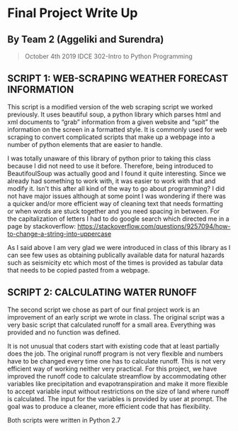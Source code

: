 # Final Project Write Up
## By Team 2 (Aggeliki and Surendra)

> October 4th 2019
> IDCE 302-Intro to Python Programming

## SCRIPT 1: WEB-SCRAPING WEATHER FORECAST INFORMATION

This script is a modified version of the web scraping script we worked previously. It uses beautiful soup, a python library which parses html and xml documents to “grab” information from a given website and “spit” the information on the screen in a formatted style. It is commonly used for web scraping to convert complicated scripts that make up a webpage into a number of python elements that are easier to handle.

I was totally unaware of this library of python prior to taking this class because I did not need to use it before. Therefore, being introduced to BeautifoulSoup was actually good and I found it quite interesting. Since we already had something to work with, it was easier to work with that and modify it. Isn't this after all kind of the way to go about programming? I did not have major issues although at some point I was wondering if there was a quicker and/or more efficient way of cleaning text that needs formatting or when words are stuck together and you need spacing in between. For the capitalization of letters I had to do google search which directed me in a page by stackoverflow: https://stackoverflow.com/questions/9257094/how-to-change-a-string-into-uppercase

As I said above I am very glad we were introduced in class of this library as I can see few uses as obtaining publically available data for natural hazards such as seismicity etc which most of the times is provided as tabular data that needs to be copied pasted from a webpage.

## SCRIPT 2: CALCULATING WATER RUNOFF

The second script we chose as part of our final project work is an improvement of an early script we wrote in class. The original script was a very basic script that calculated runoff for a small area. Everything was provided and no function was defined.

It is not unusual that coders start with existing code that at least partially does the job. The original runoff program is not very flexible and numbers have to be changed every time one has to calculate runoff. This is not very efficient way of working neither very practical. For this project, we have improved the runoff code to calculate streamflow by accommodating other variables like precipitation and evapotranspiration and make it more flexible to accept variable input without restrictions on the size of land where runoff is calculated. The input for the variables is provided by user at prompt. The goal was to produce a cleaner, more efficient code that has flexibility.

Both scripts were written in Python 2.7
